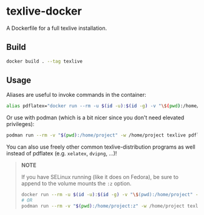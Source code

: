 # texlive-docker

A Dockerfile for a full texlive installation.

## Build

```sh
docker build . --tag texlive
```

## Usage

Aliases are useful to invoke commands in the container:

```sh
alias pdflatex="docker run --rm -u $(id -u):$(id -g) -v "\$(pwd):/home/project" -w /home/project texlive pdflatex"
```

Or use with podman (which is a bit nicer since you don't need elevated privileges):

```sh
podman run --rm -v "$(pwd):/home/project" -w /home/project texlive pdflatex
```

You can also use freely other common texlive-distribution programs as well instead of pdflatex
(e.g. `xelatex`, `dvipng`, ...)!

> **NOTE**
>
> If you have SELinux running (like it does on Fedora), be sure to append to the volume mounts
> the `:z` option.
>
> ```sh
> docker run --rm -u $(id -u):$(id -g) -v "\$(pwd):/home/project" -w /home/project texlive pdflatex
> # OR
> podman run --rm -v "$(pwd):/home/project:z" -w /home/project texlive pdflatex
> ```
